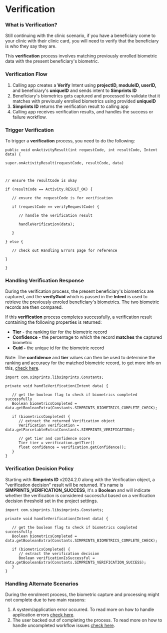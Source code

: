 # Verification

### What is Verification?

Still continuing with the clinic scenario, if you have a beneficiary come to your clinic with their clinic card, you will need to verify that the beneficiary is who they say they are.

This **verification** process involves matching previously enrolled biometric data with the present beneficiary's biometric.

### Verification Flow

1. Calling app creates a **Verify** Intent using **projectID, moduleID, userID,** and beneficiary's **uniqueID** and sends intent to **Simprints ID**
2. Beneficiary's biometrics gets captured and processed to validate that it matches with previously enrolled biometrics using provided **uniqueID**
3. **Simprints ID** returns the verification result to calling app
4. Calling app receives verification results, and handles the success or failure workflow.

### Trigger Verification

To trigger a **verification** process, you need to do the following:

```
public void onActivityResult(int requestCode, int resultCode, Intent data) {

super.onActivityResult(requestCode, resultCode, data)



// ensure the resultCode is okay

if (resultCode == Activity.RESULT_OK) {

   // ensure the requestCode is for verification

   if (requestCode == verifyRequestCode) {

      // handle the verification result

      handleVerification(data);

   }

} else {

   // check out Handling Errors page for reference

}

}
```

### Handling Verification Response

During the verification process, the present beneficiary's biometrics are captured, and the **verifyGuid** which is passed in the **Intent** is used to retrieve the previously enroled beneficiary's biometrics. The two biometric records are then compared.

If this **verification** process completes successfully, a verification result containing the following properties is returned:

* **Tier** - the ranking tier for the biometric record
* **Confidence** - the percentage to which the record **matches** the captured biometric
* **Guid -** the unique id for the biometric record

Note: The **confidence** and **tier** values can then be used to determine the ranking and accuracy for the matched biometric record, to get more info on this, [check here](tiers-and-confidence-scores.md).

```
import com.simprints.libsimprints.Constants;

private void handleVerification(Intent data) {

   // get the boolean flag to check if biometrics completed successfully
   Boolean biometricsCompleted = data.getBooleanExtra(Constants.SIMPRINTS_BIOMETRICS_COMPLETE_CHECK);

   if (biometricsCompleted) {
      // extract the returned Verification object
      Verification verification = data.getParcelableExtra(Constants.SIMPRINTS_VERIFICATION);

      // get tier and confidence score
      Tier tier = verification.getTier()
      float confidence = verification.getConfidence();
   }
}
```

### Verification Decision Policy

Starting with **Simprints ID** v2024.2.0 along with the Verification object, a "verification decision" result will be returned. It's name is **SIMPRINTS\_VERIFICATION\_SUCCESS**, it's a **Boolean** and will indicate whether the verification is considered successful based on a verification decision threshold set in the project settings.

```
import com.simprints.libsimprints.Constants;

private void handleVerification(Intent data) {

   // get the boolean flag to check if biometrics completed successfully
   Boolean biometricsCompleted = data.getBooleanExtra(Constants.SIMPRINTS_BIOMETRICS_COMPLETE_CHECK);

   if (biometricsCompleted) {
      // extract the verification decision
      Boolean verificationIsSuccessful = data.getBooleanExtra(Constants.SIMPRINTS_VERIFICATION_SUCCESS);
   }
}
```

### Handling Alternate Scenarios

During the enrolment process, the biometric capture and processing might not complete due to two main reasons:

1. A system/application error occurred. To read more on how to handle application errors [check here](handling-errors.md).
2. The user backed out of completing the process. To read more on how to handle uncompleted workflow issues [check here](exit-forms.md).
